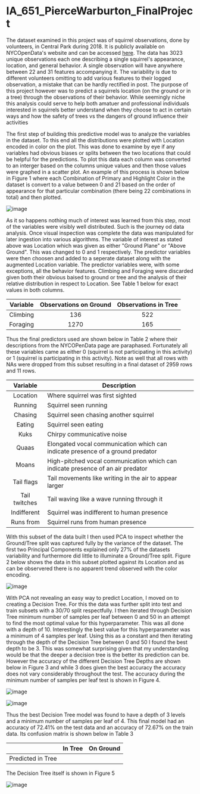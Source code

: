 # IA_651_PierceWarburton_FinalProject

The dataset examined in this project was of squirrel observations, done by volunteers, in Central Park during 2018. It is publicly available on NYCOpenData's website and can be accessed [here](https://data.cityofnewyork.us/Environment/2018-Central-Park-Squirrel-Census-Squirrel-Data/vfnx-vebw/about_data).
The data has 3023 unique observations each one describing a single squirrel's appearance, location, and general behavior. A single observation will have anywhere between 22 and 31 features accompanying it. The variability is due to different volunteers omitting to add various features to their logged observation, a mistake that can be hardly rectified in post. The purpose of this project however was to predict a squirrels location (on the ground or in a tree) through the observations of their behavior. While seemingly niche this analysis could serve to help both amatuer and professional individuals interested in squirrels better understand when they choose to act in certain ways and how the safety of trees vs the dangers of ground influence their activities 

The first step of building this predictive model was to analyze the variables in the dataset. To this end all the distributions were plotted with Location encoded in color on the plot. This was done to examine by eye if any variables had obvious biases or splits between the two locations that could be helpful for the predictions. To plot this data each column was converted to an interger based on the columns unique values and then those values were graphed in a scatter plot. An example of this process is shown below in Figure 1 where each Combination of Primary and Highlight Color in the dataset is convert to a value between 0 and 21 based on the order of appearance for that particular combination (there being 22 combinations in total) and then plotted.

![image](https://github.com/PierceWarburtonDS/IA_651_PierceWarburton_FinalProject/assets/148472871/361ffdc9-9f74-422f-87b8-04ca8afc29fc)


As it so happens nothing much of interest was learned from this step, most of the variables were visibly well distributed. Such is the journey od data analysis. Once visual inspection was complete the data was manipulated for later ingestion into various algorithms. The variable of interest as stated above was Location which was given as either "Ground Plane" or "Above Ground". This was changed to 0 and 1 respectively. The predictor variables were then choosen and added to a seperate dataset along with the augmented Location variable. The predictor variables were, with some exceptions, all the behavior features. Climbing and Foraging were discarded given both their obvious baised to ground or tree and the analysis of their relative distribution in respect to Location. See Table 1 below for exact values in both columns. 



Variable | Observations on Ground | Observations in Tree
--- | :---: | :---:
Climbing | 136 | 522
Foraging | 1270 | 165



Thus the final predictors used are shown below in Table 2 where their descriptions from the NYCOPenData page are paraphased. Fortunately all these variables came as either 0 (squirrel is not participating in this activity) or 1 (squirrel is participating in this activity). Note as well that all rows with NAs were dropped from this subset resulting in a final dataset of 2959 rows and 11 rows. 



Variable | Description
:---: | ---
Location | Where squirrel was first sighted
Running | Squirrel seen running
Chasing | Squirrel seen chasing another squirrel
Eating | Squirrel seen eating 
Kuks | Chirpy communicative noise
Quaas | Elongated vocal communication which can indicate presence of a ground predator
Moans | High-pitched vocal communication which can indicate presence of an air predator
Tail flags | Tail movements like writing in the air to appear larger
Tail twitches | Tail waving like a wave running through it
Indifferent | Squirrel was indifferent to human presence
Runs from | Squirrel runs from human presence


With this subset of the data built I then used PCA to inspect whether the Ground/Tree split was captured fully by the variance of the dataset. The first two Principal Components explained only 27% of the datasets variability and furthermore did little to illuminate a Ground/Tree split. Figure 2 below shows the data in this subset plotted against its Location and as can be observered there is no apparent trend observed with the color encoding. 


![image](https://github.com/PierceWarburtonDS/IA_651_PierceWarburton_FinalProject/assets/148472871/de6d3765-273e-4668-a158-b3a3187a4873)


With PCA not revealing an easy way to predict Location, I moved on to creating a Decision Tree. For this the data was further split into test and train subsets with a 30/70 split respectfully. I then iterated through Decision Tree minimum number of samples per leaf between 0 and 50 in an attempt to find the most optimal value for this hyperparameter. This was all done with a depth of 10. Interestingly the best value for this hyperparameter was a minimum of 4 samples per leaf. Using this as a constant and then iterating through the depth of the Decision Tree between 0 and 50 I found the best depth to be 3. This was somewhat surprising given that my understanding would be that the deeper a decision tree is the better its prediction can be. However the accuracy of the different Decision Tree Depths are shown below in Figure 3 and while 3 does given the best accuracy the accuracy does not vary considerably throughout the test. The accuracy during the minimum number of samples per leaf test is shown in Figure 4. 

![image](https://github.com/PierceWarburtonDS/IA_651_PierceWarburton_FinalProject/assets/148472871/a12839e5-b5df-4a88-8253-f30d20d187fb)


![image](https://github.com/PierceWarburtonDS/IA_651_PierceWarburton_FinalProject/assets/148472871/03425cec-4924-4232-9746-30689269dc13)

Thus the best Decision Tree model was found to have a depth of 3 levels and a minimum number of samples per leaf of 4. This final model had an accuracy of 72.41% on the test data and an accuracy of 72.67% on the train data. Its confusion matrix is shown below in Table 3

| | In Tree | On Ground|
--- | --- | --- |
Predicted in Tree | 


The Decision Tree itself is shown in Figure 5

![image](https://github.com/PierceWarburtonDS/IA_651_PierceWarburton_FinalProject/assets/148472871/5375f5fb-bd94-45ef-9167-0462ac6c9676)


